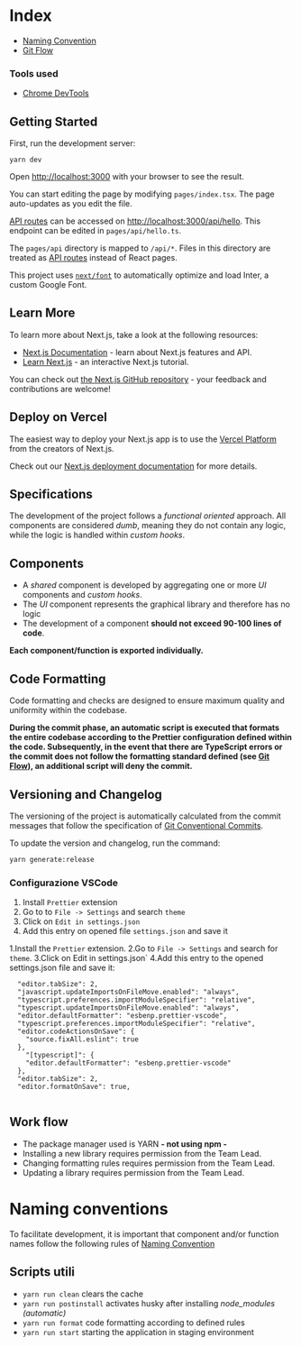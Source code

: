 
# Index

- [Naming Convention](@docs/NAMING_CONVENTION.md)
- [Git Flow](@docs/GIT_FLOW.md)

### Tools used

- [Chrome DevTools](https://developer.chrome.com/docs/devtools/)

## Getting Started

First, run the development server:
```
yarn dev
```

Open [http://localhost:3000](http://localhost:3000) with your browser to see the result.

You can start editing the page by modifying `pages/index.tsx`. The page auto-updates as you edit the file.

[API routes](https://nextjs.org/docs/api-routes/introduction) can be accessed on [http://localhost:3000/api/hello](http://localhost:3000/api/hello). This endpoint can be edited in `pages/api/hello.ts`.

The `pages/api` directory is mapped to `/api/*`. Files in this directory are treated as [API routes](https://nextjs.org/docs/api-routes/introduction) instead of React pages.

This project uses [`next/font`](https://nextjs.org/docs/basic-features/font-optimization) to automatically optimize and load Inter, a custom Google Font.

## Learn More

To learn more about Next.js, take a look at the following resources:

- [Next.js Documentation](https://nextjs.org/docs) - learn about Next.js features and API.
- [Learn Next.js](https://nextjs.org/learn) - an interactive Next.js tutorial.

You can check out [the Next.js GitHub repository](https://github.com/vercel/next.js/) - your feedback and contributions are welcome!

## Deploy on Vercel

The easiest way to deploy your Next.js app is to use the [Vercel Platform](https://vercel.com/new?utm_medium=default-template&filter=next.js&utm_source=create-next-app&utm_campaign=create-next-app-readme) from the creators of Next.js.

Check out our [Next.js deployment documentation](https://nextjs.org/docs/deployment) for more details.

## Specifications

The development of the project follows a _functional oriented_ approach. All components are considered _dumb_, meaning they do not contain any logic, while the logic is handled within _custom hooks_.


## Components

- A _shared_ component is developed by aggregating one or more _UI_ components and _custom hooks_.
- The _UI_ component represents the graphical library and therefore has no logic
- The development of a component **should not exceed 90-100 lines of code**.

**Each component/function is exported individually.**

## Code Formatting

Code formatting and checks are designed to ensure maximum quality and uniformity within the codebase.

**During the commit phase, an automatic script is executed that formats the entire codebase according to the Prettier configuration defined within the code. Subsequently, in the event that there are TypeScript errors or the commit does not follow the formatting standard defined (see [Git Flow](@docs/GIT_FLOW.md)), an additional script will deny the commit.**

## Versioning and Changelog

The versioning of the project is automatically calculated from the commit messages that follow the specification of [Git Conventional Commits](https://www.conventionalcommits.org/en/v1.0.0/).

To update the version and changelog, run the command:

```sh
yarn generate:release
```

### Configurazione VSCode

1. Install `Prettier` extension
2. Go to to `File -> Settings` and search `theme`
3. Click on `Edit in settings.json`
4. Add this entry on opened file `settings.json` and save it

1.Install the `Prettier`  extension.
2.Go to `File -> Settings` and search for `theme`.
3.Click on Edit in settings.json`
4.Add this entry to the opened settings.json file and save it:

```
  "editor.tabSize": 2,
  "javascript.updateImportsOnFileMove.enabled": "always",
  "typescript.preferences.importModuleSpecifier": "relative",
  "typescript.updateImportsOnFileMove.enabled": "always",
  "editor.defaultFormatter": "esbenp.prettier-vscode",
  "typescript.preferences.importModuleSpecifier": "relative",
  "editor.codeActionsOnSave": {
    "source.fixAll.eslint": true
  },
    "[typescript]": {
    "editor.defaultFormatter": "esbenp.prettier-vscode"
  },
  "editor.tabSize": 2,
  "editor.formatOnSave": true,
  
```

## Work flow

- The package manager used is YARN **- not using npm -**
- Installing a new library requires permission from the Team Lead.
- Changing formatting rules requires permission from the Team Lead.
- Updating a library requires permission from the Team Lead.


# Naming conventions

To facilitate development, it is important that component and/or function names follow the following rules of [Naming Convention](@docs/NAMING_CONVENTION.md)

## Scripts utili

- `yarn run clean` clears the cache
- `yarn run postinstall` activates husky after installing _node_modules_ _(automatic)_
- `yarn run format` code formatting according to defined rules
- `yarn run start` starting the application in staging environment